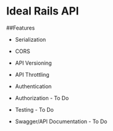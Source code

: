# Ideal Rails API

##Features

* Serialization

* CORS

* API Versioning

* API Throttling

* Authentication

* Authorization - To Do

* Testing - To Do

* Swagger/API Documentation - To Do

